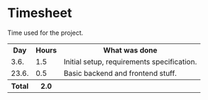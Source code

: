 # Timesheet

Time used for the project.

<table>
  <tr><th>Day</th><th>Hours</th><th>What was done</th></tr>
  <tr><td> 3.6.</td><td>  1.5</td><td>Initial setup, requirements specification.</td></tr>
  <tr><td>23.6.</td><td>  0.5</td><td>Basic backend and frontend stuff.</td></tr>
  <tr><th>Total</th><th>  2.0</th><th></th></tr>
</table>
